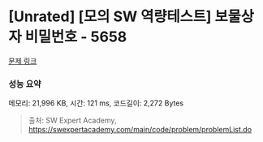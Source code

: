 # [Unrated] [모의 SW 역량테스트] 보물상자 비밀번호 - 5658 

[문제 링크](https://swexpertacademy.com/main/code/problem/problemDetail.do?contestProbId=AWXRUN9KfZ8DFAUo) 

### 성능 요약

메모리: 21,996 KB, 시간: 121 ms, 코드길이: 2,272 Bytes



> 출처: SW Expert Academy, https://swexpertacademy.com/main/code/problem/problemList.do
